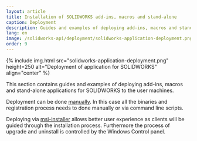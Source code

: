 ```yaml
---
layout: article
title: Installation of SOLIDWORKS add-ins, macros and stand-alone
caption: Deployment
description: Guides and examples of deploying add-ins, macros and stand-alone applications for SOLIDWORKS
lang: en
image: /solidworks-api/deployment/solidworks-application-deployment.png
order: 9
---
```

{% include img.html src="solidworks-application-deployment.png" height=250 alt="Deployment of application for SOLIDWORKS" align="center" %}

This section contains guides and examples of deploying add-ins, macros and stand-alone applications for SOLIDWORKS to the user machines.

Deployment can be done [manually](manual). In this case all the binaries and registration process needs to done manually or via command line scripts.

Deploying via [msi-installer](installer) allows better user experience as clients will be guided through the installation process. Furthermore the process of upgrade and uninstall is controlled by the Windows Control panel.
